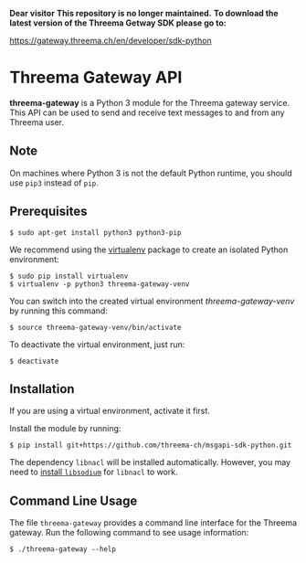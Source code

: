 **Dear visitor**
**This repository is no longer maintained.**
**To download the latest version of the Threema Getway SDK please go to:**

https://gateway.threema.ch/en/developer/sdk-python





# Threema Gateway API

**threema-gateway** is a Python 3 module for the Threema gateway service. This API can
be used to send and receive text messages to and from any Threema user.

## Note

On machines where Python 3 is not the default Python runtime, you should use
``pip3`` instead of ``pip``.

## Prerequisites

```
$ sudo apt-get install python3 python3-pip
```

We recommend using the [virtualenv](https://virtualenv.readthedocs.org/en/latest/)
package to create an isolated Python environment:

```
$ sudo pip install virtualenv
$ virtualenv -p python3 threema-gateway-venv
```

You can switch into the created virtual environment *threema-gateway-venv*
by running this command:

```
$ source threema-gateway-venv/bin/activate
```

To deactivate the virtual environment, just run:

```
$ deactivate
```

## Installation

If you are using a virtual environment, activate it first.

Install the module by running:

```
$ pip install git+https://github.com/threema-ch/msgapi-sdk-python.git
```

The dependency ``libnacl`` will be installed automatically. However, you may need to
[install ``libsodium``](https://download.libsodium.org/doc/installation/index.html) for ``libnacl``
to work. 

## Command Line Usage

The file ``threema-gateway`` provides a command line interface for the Threema gateway.
Run the following command to see usage information:

```
$ ./threema-gateway --help
```
